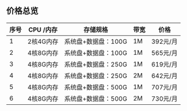 ## 价格总览
| 序号    | CPU /内存   | 存储规格                 | 带宽     | 价格    |
|---------|------------ |-------------------------|----------|----------|
| 1       | 2核4G内存  | 系统盘+数据盘：100G       | 1M      | 392元/月 |       
| 2       | 4核8G内存  | 系统盘+数据盘：100G       | 1M      | 565元/月|        
| 3       | 4核8G内存  | 系统盘+数据盘：250G       | 1M      | 619元/月|       
| 4       | 4核8G内存  | 系统盘+数据盘：250G       | 2M      | 642元/月 |       
| 5       | 4核8G内存  | 系统盘+数据盘：500G       | 1M      | 707元/月|        
| 6       | 4核8G内存  | 系统盘+数据盘：500G       | 2M      | 730元/月|    
